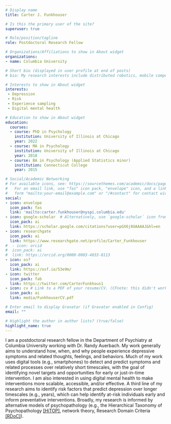 ```yaml
---
# Display name
title: Carter J. Funkhouser

# Is this the primary user of the site?
superuser: true

# Role/position/tagline
role: Postdoctoral Research Fellow

# Organizations/Affiliations to show in About widget
organizations:
- name: Columbia University

# Short bio (displayed in user profile at end of posts)
# bio: My research interests include distributed robotics, mobile computing and programmable matter.

# Interests to show in About widget
interests:
 - Depression
 - Risk
 - Experience sampling
 - Digital mental health

# Education to show in About widget
education:
  courses:
  - course: PhD in Psychology
    institution: University of Illinois at Chicago
    year: 2022
  - course: MA in Psychology
    institution: University of Illinois at Chicago
    year: 2018
  - course: BA in Psychology (Applied Statistics minor)
    institution: Connecticut College
    year: 2015

# Social/Academic Networking
# For available icons, see: https://sourcethemes.com/academic/docs/page-builder/#icons
#   For an email link, use "fas" icon pack, "envelope" icon, and a link in the
#   form "mailto:your-email@example.com" or "/#contact" for contact widget.
social:
- icon: envelope
  icon_pack: fas
  link: 'mailto:carter.funkhouser@nyspi.columbia.edu'
- icon: google-scholar  # Alternatively, use `google-scholar` icon from `ai` icon pack
  icon_pack: ai
  link: https://scholar.google.com/citations?user=pGX6j8UAAAAJ&hl=en
- icon: researchgate
  icon_pack: ai
  link: https://www.researchgate.net/profile/Carter_Funkhouser
#  - icon: orcid
#  icon_pack: ai
#  link: https://orcid.org/0000-0003-4033-8113
- icon: osf
  icon_pack: ai
  link: https://osf.io/53e9m/
- icon: twitter
  icon_pack: fab
  link: https://twitter.com/CarterFunkhous1
- icon: cv # Link to a PDF of your resume/CV. (CFnote: this didn't work until I moved it up to immediately follow other icons)
  icon_pack: ai
  link: media/FunkhouserCV.pdf

# Enter email to display Gravatar (if Gravatar enabled in Config)
email: ""

# Highlight the author in author lists? (true/false)
highlight_name: true
---
```


I am a postdoctoral research fellow in the Department of Psychiatry at Columbia University working with Dr. Randy Auerbach. My work generally aims to understand how, when, and why people experience depressive symptoms and related thoughts, feelings, and behaviors. Much of my work uses digital tools (e.g., smartphones) to detect and predict symptoms and related processes over relatively short timescales, with the goal of identifying novel targets and opportunities for early or just-in-time intervention. I am also interested in using digital mental health to make interventions more scalable, accessible, and/or effective. A third line of my research aims to identify risk factors that predict depression over longer timescales (e.g., years), which can help identify at-risk individuals early and inform preventative interventions. Broadly, my research is informed by alternative models of psychopathology (e.g., the Hierarchical Taxonomy of Psychopathology [[HiTOP]](https://hitop.unt.edu/introduction), network theory, Research Domain Criteria [[RDoC]](https://www.nimh.nih.gov/research/research-funded-by-nimh/rdoc/about-rdoc#framework-graphic)).

